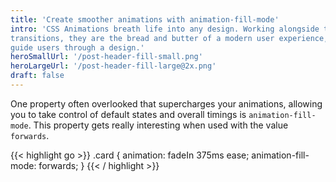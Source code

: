 ```yaml
---
title: 'Create smoother animations with animation-fill-mode'
intro: 'CSS Animations breath life into any design. Working alongside their good friend
transitions, they are the bread and butter of a modern user experience, helping
guide users through a design.'
heroSmallUrl: '/post-header-fill-small.png'
heroLargeUrl: '/post-header-fill-large@2x.png'
draft: false
---
```


One property often overlooked that supercharges your animations, allowing you to
take control of default states and overall timings is `animation-fill-mode`.
This property gets really interesting when used with the value `forwards`.

{{< highlight go >}}
  .card {
    animation: fadeIn 375ms ease;
    animation-fill-mode: forwards;
  }
{{< / highlight >}}
